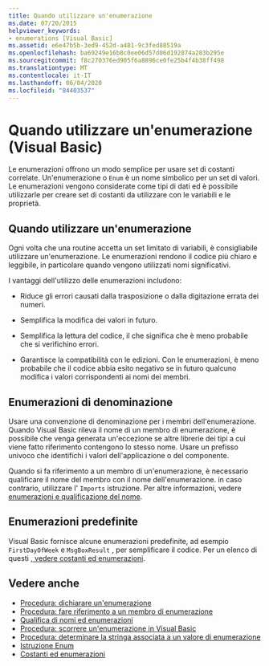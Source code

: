 ```yaml
---
title: Quando utilizzare un'enumerazione
ms.date: 07/20/2015
helpviewer_keywords:
- enumerations [Visual Basic]
ms.assetid: e6e47b5b-3ed9-452d-a481-9c3fed88519a
ms.openlocfilehash: ba69249e16b8c0ee06d57d06d192874a283b295e
ms.sourcegitcommit: f8c270376ed905f6a8896ce0fe25b4f4b38ff498
ms.translationtype: MT
ms.contentlocale: it-IT
ms.lasthandoff: 06/04/2020
ms.locfileid: "84403537"
---
```

# <a name="when-to-use-an-enumeration-visual-basic"></a>Quando utilizzare un'enumerazione (Visual Basic)
Le enumerazioni offrono un modo semplice per usare set di costanti correlate. Un'enumerazione o `Enum` è un nome simbolico per un set di valori. Le enumerazioni vengono considerate come tipi di dati ed è possibile utilizzarle per creare set di costanti da utilizzare con le variabili e le proprietà.  
  
## <a name="when-to-use-an-enumeration"></a>Quando utilizzare un'enumerazione  
 Ogni volta che una routine accetta un set limitato di variabili, è consigliabile utilizzare un'enumerazione. Le enumerazioni rendono il codice più chiaro e leggibile, in particolare quando vengono utilizzati nomi significativi.  
  
 I vantaggi dell'utilizzo delle enumerazioni includono:  
  
- Riduce gli errori causati dalla trasposizione o dalla digitazione errata dei numeri.  
  
- Semplifica la modifica dei valori in futuro.  
  
- Semplifica la lettura del codice, il che significa che è meno probabile che si verifichino errori.  
  
- Garantisce la compatibilità con le edizioni. Con le enumerazioni, è meno probabile che il codice abbia esito negativo se in futuro qualcuno modifica i valori corrispondenti ai nomi dei membri.  
  
## <a name="naming-enumerations"></a>Enumerazioni di denominazione  
 Usare una convenzione di denominazione per i membri dell'enumerazione. Quando Visual Basic rileva il nome di un membro di enumerazione, è possibile che venga generata un'eccezione se altre librerie dei tipi a cui viene fatto riferimento contengono lo stesso nome. Usare un prefisso univoco che identifichi i valori dell'applicazione o del componente.  
  
 Quando si fa riferimento a un membro di un'enumerazione, è necessario qualificare il nome del membro con il nome dell'enumerazione. in caso contrario, utilizzare l' `Imports` istruzione. Per altre informazioni, vedere [enumerazioni e qualificazione del nome](enumerations-and-name-qualification.md).  
  
## <a name="predefined-enumerations"></a>Enumerazioni predefinite  
 Visual Basic fornisce alcune enumerazioni predefinite, ad esempio `FirstDayOfWeek` e `MsgBoxResult` , per semplificare il codice. Per un elenco di questi [, vedere costanti ed enumerazioni](../../../language-reference/constants-and-enumerations.md).  
  
## <a name="see-also"></a>Vedere anche

- [Procedura: dichiarare un'enumerazione](how-to-declare-enumerations.md)
- [Procedura: fare riferimento a un membro di enumerazione](how-to-refer-to-an-enumeration-member.md)
- [Qualifica di nomi ed enumerazioni](enumerations-and-name-qualification.md)
- [Procedura: scorrere un'enumerazione in Visual Basic](how-to-iterate-through-an-enumeration.md)
- [Procedura: determinare la stringa associata a un valore di enumerazione](how-to-determine-the-string-associated-with-an-enumeration-value.md)
- [Istruzione Enum](../../../language-reference/statements/enum-statement.md)
- [Costanti ed enumerazioni](../../../language-reference/constants-and-enumerations.md)
